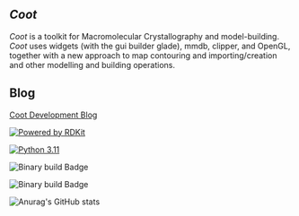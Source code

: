 
*Coot*
----

*Coot* is a toolkit for Macromolecular Crystallography and
model-building.  *Coot* uses widgets (with the gui builder glade),
mmdb, clipper, and OpenGL, together with a new approach to map
contouring and importing/creation and other modelling and building
operations.

Blog
----

[Coot Development Blog](https://pemsley.github.io/coot/ "Coot Development Blog")


[![Powered by RDKit](https://img.shields.io/badge/Powered%20by-RDKit-3838ff.svg?logo=data:image/png;base64,iVBORw0KGgoAAAANSUhEUgAAABAAAAAQBAMAAADt3eJSAAAABGdBTUEAALGPC/xhBQAAACBjSFJNAAB6JgAAgIQAAPoAAACA6AAAdTAAAOpgAAA6mAAAF3CculE8AAAAFVBMVEXc3NwUFP8UPP9kZP+MjP+0tP////9ZXZotAAAAAXRSTlMAQObYZgAAAAFiS0dEBmFmuH0AAAAHdElNRQfmAwsPGi+MyC9RAAAAQElEQVQI12NgQABGQUEBMENISUkRLKBsbGwEEhIyBgJFsICLC0iIUdnExcUZwnANQWfApKCK4doRBsKtQFgKAQC5Ww1JEHSEkAAAACV0RVh0ZGF0ZTpjcmVhdGUAMjAyMi0wMy0xMVQxNToyNjo0NyswMDowMDzr2J4AAAAldEVYdGRhdGU6bW9kaWZ5ADIwMjItMDMtMTFUMTU6MjY6NDcrMDA6MDBNtmAiAAAAAElFTkSuQmCC)](https://www.rdkit.org/)

[![Python 3.11](https://img.shields.io/badge/python-3.11-blue.svg)](https://www.python.org/downloads/release/python-3114/)

![Binary build Badge](https://github.com/pemsley/coot/actions/workflows/build-coot-ubuntu.yml/badge.svg)

![Binary build Badge](https://github.com/pemsley/coot/actions/workflows/build-coot-macos.yml/badge.svg)

![Anurag's GitHub stats](https://github-readme-stats.vercel.app/api?username=pemsley&show_icons=true&theme=default)
